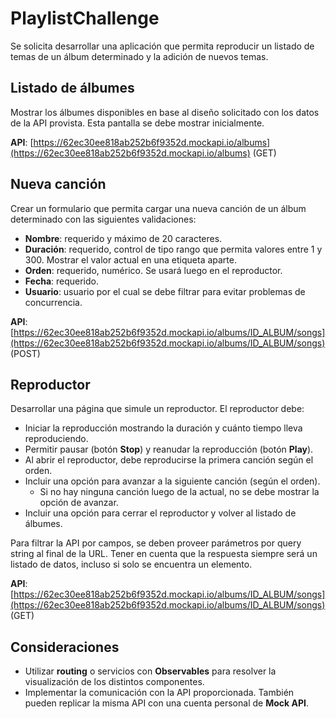 # PlaylistChallenge

Se solicita desarrollar una aplicación que permita reproducir un listado de temas de un álbum determinado y la adición de nuevos temas.

## Listado de álbumes
Mostrar los álbumes disponibles en base al diseño solicitado con los datos de la API provista. Esta pantalla se debe mostrar inicialmente.

**API**: [https://62ec30ee818ab252b6f9352d.mockapi.io/albums](https://62ec30ee818ab252b6f9352d.mockapi.io/albums) (GET)

## Nueva canción
Crear un formulario que permita cargar una nueva canción de un álbum determinado con las siguientes validaciones:

- **Nombre**: requerido y máximo de 20 caracteres.
- **Duración**: requerido, control de tipo rango que permita valores entre 1 y 300. Mostrar el valor actual en una etiqueta aparte.
- **Orden**: requerido, numérico. Se usará luego en el reproductor.
- **Fecha**: requerido.
- **Usuario**: usuario por el cual se debe filtrar para evitar problemas de concurrencia.

**API**: [https://62ec30ee818ab252b6f9352d.mockapi.io/albums/ID_ALBUM/songs](https://62ec30ee818ab252b6f9352d.mockapi.io/albums/ID_ALBUM/songs) (POST)

## Reproductor
Desarrollar una página que simule un reproductor. El reproductor debe:

- Iniciar la reproducción mostrando la duración y cuánto tiempo lleva reproduciendo.
- Permitir pausar (botón **Stop**) y reanudar la reproducción (botón **Play**).
- Al abrir el reproductor, debe reproducirse la primera canción según el orden.
- Incluir una opción para avanzar a la siguiente canción (según el orden).
  - Si no hay ninguna canción luego de la actual, no se debe mostrar la opción de avanzar.
- Incluir una opción para cerrar el reproductor y volver al listado de álbumes.

Para filtrar la API por campos, se deben proveer parámetros por query string al final de la URL. Tener en cuenta que la respuesta siempre será un listado de datos, incluso si solo se encuentra un elemento.

**API**: [https://62ec30ee818ab252b6f9352d.mockapi.io/albums/ID_ALBUM/songs](https://62ec30ee818ab252b6f9352d.mockapi.io/albums/ID_ALBUM/songs) (GET)

## Consideraciones
- Utilizar **routing** o servicios con **Observables** para resolver la visualización de los distintos componentes.
- Implementar la comunicación con la API proporcionada. También pueden replicar la misma API con una cuenta personal de **Mock API**.
